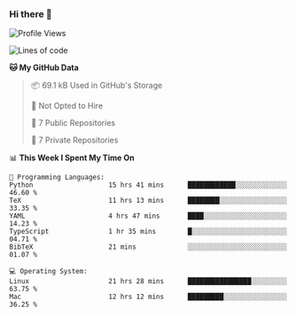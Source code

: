 ### Hi there 👋

<!--
**huayuan4396/huayuan4396** is a ✨ _special_ ✨ repository because its `README.md` (this file) appears on your GitHub profile.

Here are some ideas to get you started:

- 🔭 I’m currently working on ...
- 🌱 I’m currently learning ...
- 👯 I’m looking to collaborate on ...
- 🤔 I’m looking for help with ...
- 💬 Ask me about ...
- 📫 How to reach me: ...
- 😄 Pronouns: ...
- ⚡ Fun fact: ...
-->

<!--START_SECTION:waka-->
![Profile Views](http://img.shields.io/badge/Profile%20Views-0-blue)

![Lines of code](https://img.shields.io/badge/From%20Hello%20World%20I%27ve%20Written-253.0%20thousand%20lines%20of%20code-blue)

**🐱 My GitHub Data** 

> 📦 69.1 kB Used in GitHub's Storage 
 > 
> 🚫 Not Opted to Hire
 > 
> 📜 7 Public Repositories 
 > 
> 🔑 7 Private Repositories 
 > 
📊 **This Week I Spent My Time On** 

```text
💬 Programming Languages: 
Python                   15 hrs 41 mins      ████████████░░░░░░░░░░░░░   46.60 % 
TeX                      11 hrs 13 mins      ████████░░░░░░░░░░░░░░░░░   33.35 % 
YAML                     4 hrs 47 mins       ████░░░░░░░░░░░░░░░░░░░░░   14.23 % 
TypeScript               1 hr 35 mins        █░░░░░░░░░░░░░░░░░░░░░░░░   04.71 % 
BibTeX                   21 mins             ░░░░░░░░░░░░░░░░░░░░░░░░░   01.07 % 

💻 Operating System: 
Linux                    21 hrs 28 mins      ████████████████░░░░░░░░░   63.75 % 
Mac                      12 hrs 12 mins      █████████░░░░░░░░░░░░░░░░   36.25 % 
```


<!--END_SECTION:waka-->
